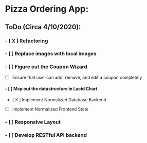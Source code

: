 # Pizza Ordering App:

## ToDo (Circa 4/10/2020):

### - [ X ] Refactoring
### - [ ] Replace images with local images
### - [ ] Figure out the Coupon Wizard
- [ ] Ensure that user can add, remove, and edit a coupon completely
#### - [ ] Map out the datastructure in Lucid Chart
- [ X ] Implement Normalized Database Backend
- [ ] Implement Normalized Frontend State
### - [ ] Responsive Layout 
### - [ ] Develop RESTful API backend 

